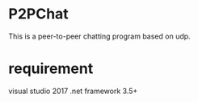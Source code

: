 # P2PChat
This is a peer-to-peer chatting program based on udp.
# requirement
visual studio 2017
.net framework 3.5+
